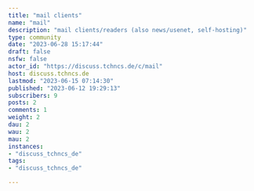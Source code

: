 ```yaml
---
title: "mail clients" 
name: "mail"
description: "mail clients/readers (also news/usenet, self-hosting)"
type: community
date: "2023-06-28 15:17:44"
draft: false
nsfw: false
actor_id: "https://discuss.tchncs.de/c/mail"
host: discuss.tchncs.de
lastmod: "2023-06-15 07:14:30"
published: "2023-06-12 19:29:13"
subscribers: 9
posts: 2
comments: 1
weight: 2
dau: 2
wau: 2
mau: 2
instances:
- "discuss_tchncs_de"
tags: 
- "discuss_tchncs_de"

---
```


